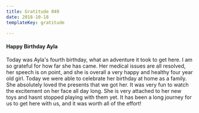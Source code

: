 ```yaml
---
title: Gratitude 049
date: 2018-10-18
templateKey: gratitude

---
```


#### Happy Birthday Ayla

Today was Ayla's fourth birthday, what an adventure it took to get here.  I am so grateful for how far she has came.  Her medical issues are all resolved, her speech is on point, and she is overall a very happy and healthy four year old girl.  Today we were able to celebrate her birthday at home as a family.  She absolutely loved the presents that we got her.  It was very fun to watch the excitement on her face all day long.  She is very attached to her new toys and hasnt stopped playing with them yet.  It has been a long journey for us to get here with us, and it was worth all of the effort!
